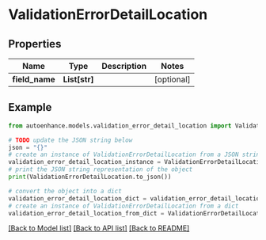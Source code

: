 # ValidationErrorDetailLocation


## Properties

Name | Type | Description | Notes
------------ | ------------- | ------------- | -------------
**field_name** | **List[str]** |  | [optional] 

## Example

```python
from autoenhance.models.validation_error_detail_location import ValidationErrorDetailLocation

# TODO update the JSON string below
json = "{}"
# create an instance of ValidationErrorDetailLocation from a JSON string
validation_error_detail_location_instance = ValidationErrorDetailLocation.from_json(json)
# print the JSON string representation of the object
print(ValidationErrorDetailLocation.to_json())

# convert the object into a dict
validation_error_detail_location_dict = validation_error_detail_location_instance.to_dict()
# create an instance of ValidationErrorDetailLocation from a dict
validation_error_detail_location_from_dict = ValidationErrorDetailLocation.from_dict(validation_error_detail_location_dict)
```
[[Back to Model list]](../README.md#documentation-for-models) [[Back to API list]](../README.md#documentation-for-api-endpoints) [[Back to README]](../README.md)


